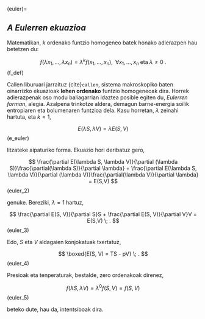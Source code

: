 (euler)=
## _A Eulerren ekuazioa_

Matematikan, $k$ ordenako funtzio homogeneo batek honako adierazpen hau betetzen du:

$$
f(\lambda x_{1},...,\lambda x_{n}) = \lambda^{k}f(x_{1},...,x_{n}), \; \; \forall x_{1},...,x_{n} \; \textrm{eta} \; \lambda \neq 0 \; .
$$ (f_def)

Callen liburuari jarraituz {cite}`callen`, sistema makroskopiko baten oinarrizko ekuazioak **lehen ordenako** funtzio homogeneoak dira. Horrek adierazpenak oso modu baliagarrian idaztea posible egiten du, _Eulerren forman_, alegia. Azalpena trinkotze aldera, demagun barne-energia soilik entropiaren eta bolumenaren funtzioa dela. Kasu horretan, $\lambda$ zeinahi hartuta, eta $k = 1$,

$$
E(\lambda S, \lambda V) = \lambda E(S, V)
$$ (e_euler)

litzateke aipaturiko forma. Ekuazio hori deribatuz gero,

$$
\frac{\partial E(\lambda S, \lambda V)}{\partial (\lambda S)}\frac{\partial(\lambda S)}{\partial \lambda} + \frac{\partial E(\lambda S, \lambda V)}{\partial (\lambda V)}\frac{\partial(\lambda V)}{\partial \lambda} = E(S,V)
$$ (euler_2)

genuke. Bereziki, $\lambda = 1$ hartuz,

$$
 \frac{\partial E(S,  V)}{\partial S}S + \frac{\partial E(S, V)}{\partial V}V = E(S,V) \; .
$$ (euler_3)

 Edo, $S$ eta $V$ aldagaien konjokatuak txertatuz,

 $$
 \boxed{E(S, V) = TS - pV} \; .
 $$ (euler_4)

 Presioak eta tenperaturak, bestalde, zero ordenakoak direnez,

 $$
 f(\lambda S, \lambda V) = \lambda^{0}f(S, V) = f(S, V)
 $$ (euler_5)

 beteko dute, hau da, intentsiboak dira.
